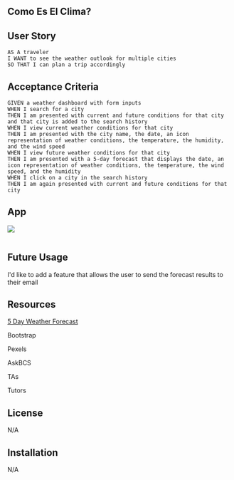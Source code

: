 ## Como Es El Clima?

## User Story

```
AS A traveler
I WANT to see the weather outlook for multiple cities
SO THAT I can plan a trip accordingly
```

## Acceptance Criteria

```
GIVEN a weather dashboard with form inputs
WHEN I search for a city
THEN I am presented with current and future conditions for that city and that city is added to the search history
WHEN I view current weather conditions for that city
THEN I am presented with the city name, the date, an icon representation of weather conditions, the temperature, the humidity, and the wind speed
WHEN I view future weather conditions for that city
THEN I am presented with a 5-day forecast that displays the date, an icon representation of weather conditions, the temperature, the wind speed, and the humidity
WHEN I click on a city in the search history
THEN I am again presented with current and future conditions for that city
```


## App

![](https://github.com/Are-Jae/ComoEsElClima/blob/eb9c107cb17f4c84b18544720550c0c2325ebb9f/CEEC.gif) 

![]()


## Future Usage
I'd like to add a feature that allows the user to send the forecast results to their email 


## Resources 

[5 Day Weather Forecast](https://openweathermap.org/forecast5)


Bootstrap 

Pexels 

AskBCS

TAs

Tutors 



## License 
N/A

## Installation
N/A
